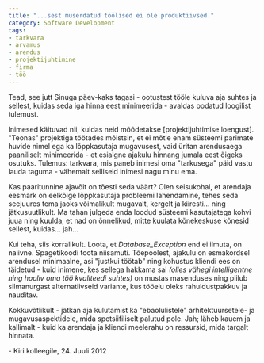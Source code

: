 ```yaml
---
title: "...sest muserdatud töölised ei ole produktiivsed."
category: Software Development
tags:
- tarkvara
- arvamus
- arendus
- projektijuhtimine
- firma
- töö
---
```

Tead, see jutt Sinuga päev-kaks tagasi - ootustest tööle kuluva aja suhtes ja sellest, kuidas seda iga hinna eest minimeerida - avaldas oodatud loogilist tulemust.

Inimesed käituvad nii, kuidas neid mõõdetakse [projektijuhtimise loengust]. "Teonas" projektiga töötades mõistsin, et ei mõtle enam süsteemi parimate huvide nimel ega ka lõppkasutaja mugavusest, vaid üritan arendusaega paaniliselt minimeerida - et esialgne ajakulu hinnang jumala eest õigeks osutuks. Tulemus: tarkvara, mis paneb inimesi oma "tarkusega" päid vastu lauda taguma - vähemalt selliseid inimesi nagu minu ema.

Kas paaritunnine ajavõit on tõesti seda väärt? Olen seisukohal, et arendaja eesmärk on eelkõige lõppkasutaja probleemi lahendamine, tehes seda seejuures tema jaoks võimalikult mugavalt, kergelt ja kiiresti... ning jätkusuutlikult. Ma tahan julgeda enda loodud süsteemi kasutajatega kohvi juua ning kuulda, et nad on õnnelikud, mitte kuulata kõnekeskuse kõnesid sellest, kuidas... jah...

Kui teha, siis korralikult. Loota, et <em>Database_Exception</em> end ei ilmuta, on naiivne. Spagetikoodi toota niisamuti. Tõepoolest, ajakulu on esmakordsel arendusel minimaalne, asi "justkui töötab" ning kohustus kliendi ees on täidetud - kuid inimene, kes sellega hakkama sai <em>(olles vähegi intelligentne ning hooliv oma töö kvaliteedi suhtes)</em> on mustas masenduses ning piilub silmanurgast alternatiivseid variante, kus tööelu oleks rahuldustpakkuv ja nauditav.

Kokkuvõtlikult - jätkan aja kulutamist ka "ebaolulistele" arhitektuursetele- ja mugavusaspektidele, mida spetsiifiliselt palutud pole. Jah; läheb kauem ja kallimalt - kuid ka arendaja ja kliendi meelerahu on ressursid, mida targalt hinnata.

\- Kiri kolleegile, 24. Juuli 2012
